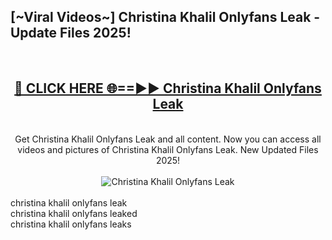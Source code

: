 <h2>[~Viral Videos~] Christina Khalil Onlyfans Leak - Update Files 2025!</h2>
<br>
<div align="center">
<h2><a href="https://betterlinks.top/A2PfLJ" rel="nofollow">🔴 CLICK HERE 🌐==►► Christina Khalil Onlyfans Leak</a></h2>
<br>
Get Christina Khalil Onlyfans Leak and all content. Now you can access all videos and pictures of Christina Khalil Onlyfans Leak. New Updated Files 2025!
<br>
<br>
<a href="https://betterlinks.top/A2PfLJ" rel="nofollow" data-target="animated-image.originalLink"><img src="https://i.ibb.co.com/WyWwxjT/player-gif2.gif" alt="Christina Khalil Onlyfans Leak" style="max-width: 100%; display: inline-block;" data-target="animated-image.originalImage"></a>
</div>
<br>
christina khalil onlyfans leak<br>
christina khalil onlyfans leaked<br>
christina khalil onlyfans leaks
